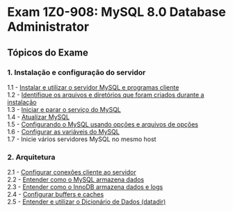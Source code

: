 # Exam 1Z0-908: MySQL 8.0 Database Administrator

## Tópicos do Exame

### 1. Instalação e configuração do servidor

1.1 - [Instalar e utilizar o servidor MySQL e programas cliente](/install-and-use-the-mysql-server-and-client-programs.md)
<br/>
1.2 - [Identifique os arquivos e diretórios que foram criados durante a instalação](/identify-the-files-and-folders-created-during-installation.md)
<br/>
1.3 - [Iniciar e parar o serviço do MySQL](/start-and-stop-mysql.md)
<br/>
1.4 - [Atualizar MySQL](/upgrade-mysql.md)
<br/>
1.5 - [Configurando o MySQL usando opções e arquivos de opções](/configure-mysql-by-using-options-and-option-files.md)
<br/>
1.6 - [Configurar as variáveis do MySQL](/configure-mysql-variables.md)
<br/>
1.7 - Inicie vários servidores MySQL no mesmo host

### 2. Arquitetura

2.1 - [Configurar conexões cliente ao servidor](/configure-client-connections-to-the-server.md)
<br/>
2.2 - [Entender como o MySQL armazena dados](/understand-how-mysql-stores-data.md)
<br/>
2.3 - [Entender como o InnoDB armazena dados e logs](/understand-how-innodb-stores-data-and-logs.md)
<br/>
2.4 - [Configurar buffers e caches](/configure-buffers-and-caches.md)
<br/>
2.5 - [Entender e utilizar o Dicionário de Dados (datadir)](/understand-and-use-the-data-dictionary.md)
